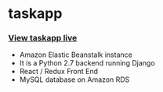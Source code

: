 # taskapp

### [View taskapp live](http://django-env.mjufc2fdqr.us-west-2.elasticbeanstalk.com/)

* Amazon Elastic Beanstalk instance
* It is a Python 2.7 backend running Django
* React / Redux Front End
* MySQL database on Amazon RDS
